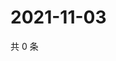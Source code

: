 # 2021-11-03

共 0 条

<!-- BEGIN WEIBO -->
<!-- 最后更新时间 Wed Nov 03 2021 17:14:05 GMT+0800 (China Standard Time) -->

<!-- END WEIBO -->
